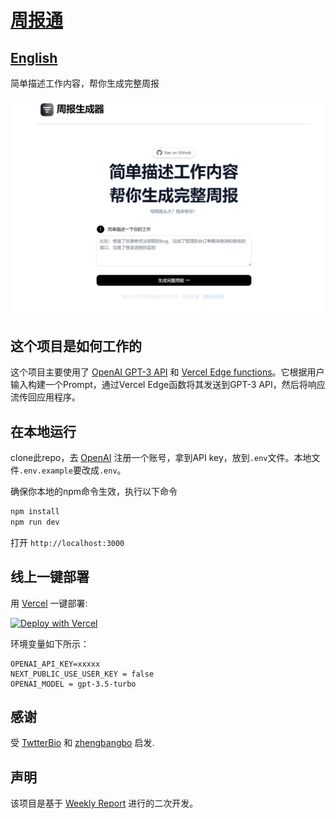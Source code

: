 # [周报通](https://zhoubaotong.com)

## [English](README_EN.md)

简单描述工作内容，帮你生成完整周报

[![周报通](./public/screenshot.jpg)](https://zhoubaotong.com)

## 这个项目是如何工作的
这个项目主要使用了 [OpenAI GPT-3 API](https://openai.com/api/) 和 [Vercel Edge functions](https://vercel.com/features/edge-functions)。它根据用户输入构建一个Prompt，通过Vercel Edge函数将其发送到GPT-3 API，然后将响应流传回应用程序。

## 在本地运行

clone此repo，去 [OpenAI](https://beta.openai.com/account/api-keys) 注册一个账号，拿到API key，放到`.env`文件。本地文件`.env.example`要改成`.env`。


确保你本地的npm命令生效，执行以下命令
```bash
npm install
npm run dev
```
打开 `http://localhost:3000`


## 线上一键部署

用 [Vercel](https://vercel.com?utm_source=github&utm_medium=readme&utm_campaign=vercel-examples) 一键部署:

[![Deploy with Vercel](https://vercel.com/button)](https://vercel.com/new/clone?repository-url=https://github.com/ssrsyds/lunwen&env=OPENAI_API_KEY,NEXT_PUBLIC_USE_USER_KEY,OPENAI_MODEL&project-name=zhoubaotong&repo-name=zhoubaotong)

环境变量如下所示：
```
OPENAI_API_KEY=xxxxx
NEXT_PUBLIC_USE_USER_KEY = false  
OPENAI_MODEL = gpt-3.5-turbo
```

<!-- https://www.seotraininglondon.org/gpt3-business-email-generator/ -->

## 感谢

受 [TwtterBio](https://github.com/Nutlope/twitterbio) 和 [zhengbangbo](https://github.com/zhengbangbo/chat-simplifier) 启发.


## 声明

该项目是基于 [Weekly Report](https://github.com/guaguaguaxia/weekly_report) 进行的二次开发。
